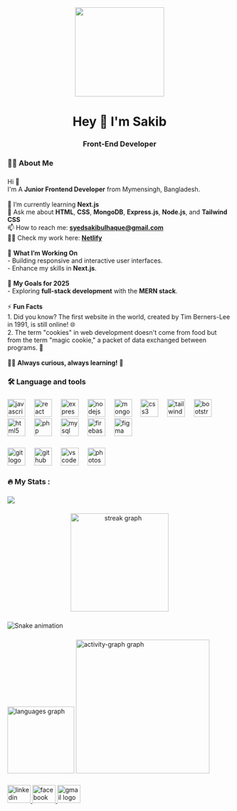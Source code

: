 <div align="center">
<!--      <img height="200" src="https://i.ibb.co.com/h1Lrsdds/Navy-Blue-Geometric-Technology-Linked-In-Banner-1.png"  /> -->
    <img height="200" src="https://i.ibb.co.com/KpgbPWYM/Navy-Blue-Geometric-Technology-Linked-In-Banner.png"  />
<!--         <img height="200" src="https://i.ibb.co.com/d1tKzN9/Blue-And-Green-Professional-Technology-Linked-In-Banner.png"  /> -->
<!--     <img height="200" src="https://raw.githubusercontent.com/Sakib-01/Sakib-01/refs/heads/main/web%20dev%20banner.jpg"  /> -->


</div>

###

<h1 align="center">Hey 👋 I'm Sakib</h1>

###

<h3 align="center">Front-End Developer</h3>

###

<h3 align="left">👩‍💻  About Me</h3>

###
<p align="left">
Hi 👋  
<br>I'm A <strong> Junior Frontend Developer</strong> from Mymensingh, Bangladesh.  
<br><br>
🌱 I’m currently learning <strong>Next.js</strong>  
<br>💬 Ask me about <strong>HTML</strong>, <strong>CSS</strong>, <strong>MongoDB</strong>, <strong>Express.js</strong>, <strong>Node.js</strong>, and <strong>Tailwind CSS</strong>  
<br>📫 How to reach me: <a href="mailto:syedsakibulhaque@gmail.com"><strong>syedsakibulhaque@gmail.com</strong></a>  
<br>👨‍💻 Check my work here: <a href="https://app.netlify.com/teams/sakib-01/sites"><strong>Netlify</strong></a>  
<br><br>
📌 <strong>What I’m Working On</strong>  
<br>- Building responsive and interactive user interfaces.  
<br>- Enhance my skills in <strong>Next.js</strong>.    
<br><br>
🎯 <strong>My Goals for 2025</strong> 
<br>- Exploring <strong>full-stack development</strong> with the <strong>MERN stack</strong>. 
<br><br>
⚡ <strong>Fun Facts</strong>  
<br>1. Did you know? The first website in the world, created by Tim Berners-Lee in 1991, is still online! 🌐  
<br>2. The term "cookies" in web development doesn't come from food but from the term "magic cookie," a packet of data exchanged between programs. 🍪  
<br><br>
👨‍💻 <strong>Always curious, always learning!</strong> 🌟  
</p>


###

<h3 align="left">🛠 Language and tools</h3>

###

<div align="left">
  <img src="https://cdn.jsdelivr.net/gh/devicons/devicon/icons/javascript/javascript-original.svg" height="40" alt="javascript logo"  />
  <img width="12" />
  <img src="https://cdn.jsdelivr.net/gh/devicons/devicon/icons/react/react-original.svg" height="40" alt="react logo"  />
  <img width="12" />
  <img src="https://cdn.jsdelivr.net/gh/devicons/devicon/icons/express/express-original.svg" height="40" alt="express logo"  />
  <img width="12" />
  <img src="https://cdn.jsdelivr.net/gh/devicons/devicon/icons/nodejs/nodejs-original.svg" height="40" alt="nodejs logo"  />
  <img width="12" />
  <img src="https://cdn.jsdelivr.net/gh/devicons/devicon/icons/mongodb/mongodb-original.svg" height="40" alt="mongodb logo"  />
  <img width="12" />
  <img src="https://cdn.jsdelivr.net/gh/devicons/devicon/icons/css3/css3-original.svg" height="40" alt="css3 logo"  />
  <img width="12" />
  <img src="https://cdn.jsdelivr.net/gh/devicons/devicon/icons/tailwindcss/tailwindcss-original-wordmark.svg" height="40" alt="tailwindcss logo"  />
  <img width="12" />
  <img src="https://cdn.jsdelivr.net/gh/devicons/devicon/icons/bootstrap/bootstrap-original.svg" height="40" alt="bootstrap logo"  />
  <img width="12" />
  <img src="https://cdn.jsdelivr.net/gh/devicons/devicon/icons/html5/html5-original.svg" height="40" alt="html5 logo"  />
  <img width="12" />
  <img src="https://cdn.jsdelivr.net/gh/devicons/devicon/icons/php/php-original.svg" height="40" alt="php logo"  />
  <img width="12" />
  <img src="https://cdn.jsdelivr.net/gh/devicons/devicon/icons/mysql/mysql-original.svg" height="40" alt="mysql logo"  />
  <img width="12" />
  <img src="https://cdn.jsdelivr.net/gh/devicons/devicon/icons/firebase/firebase-plain.svg" height="40" alt="firebase logo"  />
  <img width="12" />
  <img src="https://cdn.jsdelivr.net/gh/devicons/devicon/icons/figma/figma-original.svg" height="40" alt="figma logo"  />
</div>

###

<div align="left">
  <img src="https://cdn.jsdelivr.net/gh/devicons/devicon/icons/git/git-original.svg" height="40" alt="git logo"  />
  <img width="12" />
  <img src="https://cdn.jsdelivr.net/gh/devicons/devicon/icons/github/github-original.svg" height="40" alt="github logo"  />
  <img width="12" />
  <img src="https://cdn.jsdelivr.net/gh/devicons/devicon/icons/vscode/vscode-original.svg" height="40" alt="vscode logo"  />
  <img width="12" />
  <img src="https://cdn.jsdelivr.net/gh/devicons/devicon/icons/photoshop/photoshop-plain.svg" height="40" alt="photoshop logo"  />
</div>

###

<h3 align="left">🔥   My Stats :</h3>

###

<div align="left">
  <img src="https://visitor-badge.laobi.icu/badge?page_id=Sakib-01.Sakib-01&"  />
</div>

###

<div align="center">
  <img src="https://streak-stats.demolab.com?user=Sakib-01&locale=en&mode=daily&theme=dark&hide_border=false&border_radius=5&order=3" height="220" alt="streak graph"  />
</div>

###

<img src="https://raw.githubusercontent.com/Sakib-01/Sakib-01/output/snake.svg" alt="Snake animation" />

###

<div align="left">
  <img src="https://github-readme-stats.vercel.app/api/top-langs?username=Sakib-01&locale=en&hide_title=false&layout=compact&card_width=320&langs_count=5&theme=dracula&hide_border=false&order=2" height="150" alt="languages graph"  />
  <img src="https://github-readme-activity-graph.vercel.app/graph?username=Sakib-01&radius=16&theme=react&area=true&order=5" height="300" alt="activity-graph graph"  />
</div>

###

<div align="left">
  <a href="https://www.linkedin.com/in/syed-sakibul-haque-3a2961282/?trk=opento_sprofile_topcard" target="_blank">
    <img src="https://raw.githubusercontent.com/maurodesouza/profile-readme-generator/master/src/assets/icons/social/linkedin/default.svg" width="52" height="40" alt="linkedin logo"  />
  </a>
  <a href="https://www.facebook.com/sakibul.haque.148?mibextid=LQQJ4d" target="_blank">
    <img src="https://raw.githubusercontent.com/maurodesouza/profile-readme-generator/master/src/assets/icons/social/facebook/default.svg" width="52" height="40" alt="facebook logo"  />
  </a>
  <a href="syedsakibulhaque2@gmail.com" target="_blank">
    <img src="https://raw.githubusercontent.com/maurodesouza/profile-readme-generator/master/src/assets/icons/social/gmail/default.svg" width="52" height="40" alt="gmail logo"  />
  </a>
</div>

###

